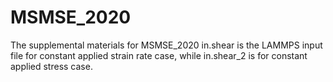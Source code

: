 # MSMSE_2020
The supplemental materials for MSMSE_2020
in.shear is the LAMMPS input file for constant applied strain rate case, while in.shear_2 is for constant applied stress case.

